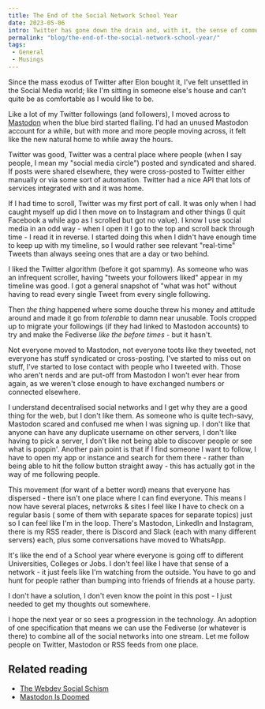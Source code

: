 ```yaml
---
title: The End of the Social Network School Year
date: 2023-05-06
intro: Twitter has gone down the drain and, with it, the sense of community I used to have
permalink: "blog/the-end-of-the-social-network-school-year/"
tags:
 - General
 - Musings
---
```


Since the mass exodus of Twitter after Elon bought it, I've felt unsettled in the Social Media world; like I'm sitting in someone else's house and can't quite be as comfortable as I would like to be.

Like a lot of my Twitter followings (and followers), I moved across to [Mastodon](https://hachyderm.io/@mikestreety) when the blue bird started flailing. I'd had an unused Mastodon account for a while, but with more and more people moving across, it felt like the new natural home to while away the hours.

Twitter was good, Twitter was a central place where people (when I say people, I mean my "social media circle") posted and syndicated and shared. If posts were shared elsewhere, they were cross-posted to Twitter either manually or via some sort of automation. Twitter had a nice API that lots of services integrated with and it was home.

If I had time to scroll, Twitter was my first port of call. It was only when I had caught myself up did I then move on to Instagram and other things (I quit Facebook a while ago as I scrolled but got no value). I know I use social media in an odd way - when I open it I go to the top and scroll back through time - I read it in reverse. I started doing this when I didn't have enough time to keep up with my timeline, so I would rather see relevant "real-time" Tweets than always seeing ones that are a day or two behind.

I liked the Twitter algorithm (before it got spammy). As someone who was an infrequent scroller, having "tweets your followers liked" appear in my timeline was good. I got a general snapshot of "what was hot" without having to read every single Tweet from every single following.

Then _the thing_ happened where some douche threw his money and attitude around and made it go from _tolerable_ to damn near unusable. Tools cropped up to migrate your followings (if they had linked to Mastodon accounts) to try and make the Fediverse _like the before times_ - but it hasn't.

Not everyone moved to Mastodon, not everyone toots like they tweeted, not everyone has stuff syndicated or cross-posting. I've started to miss out on stuff, I've started to lose contact with people who I tweeted with. Those who aren't nerds and are put-off from Mastodon I won't ever hear from again, as we weren't close enough to have exchanged numbers or connected elsewhere.

I understand decentralised social networks and I get why they are a good thing for the web, but I don't like them. As someone who is quite tech-savy, Mastodon scared and confused me when I was signing up. I don't like that anyone can have any duplicate username on other servers, I don't like having to pick a server, I don't like not being able to discover people or see what is poppin'. Another pain point is that if I find someone I want to follow, I have to open my app or instance and search for them there - rather than being able to hit the follow button straight away - this has actually got in the way of me following people.

This movement (for want of a better word) means that everyone has dispersed - there isn't one place where I can find everyone. This means I now have several places, netwroks & sites I feel like I have to check on a regular basis ( some of them with separate spaces for separate topics) just so I can feel like I'm in the loop. There's Mastodon, LinkedIn and Instagram, there is my RSS reader, there is Discord and Slack (each with many different servers) each, plus some conversations have moved to WhatsApp.

It's like the end of a School year where everyone is going off to different Universities, Colleges or Jobs. I don't feel like I have that sense of a network - it just feels like I'm watching from the outside. You have to go and hunt for people rather than bumping into friends of friends at a house party.

I don't have a solution, I don't even know the point in this post - I just needed to get my thoughts out somewhere.

I hope the next year or so sees a progression in the technology. An adoption of one specification that means we can use the Fediverse (or whatever is there) to combine all of the social networks into one stream. Let me follow people on Twitter, Mastodon or RSS feeds from one place.

## Related reading

- [The Webdev Social Schism](https://keithjgrant.com/posts/2023/05/the-webdev-social-schism/)
- [Mastodon Is Doomed](https://justingarrison.com/blog/2023-04-24-mastodon-is-doomed/)
